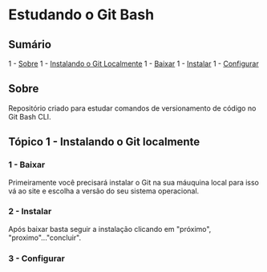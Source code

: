 # Estudando o Git Bash

## Sumário

1 - [Sobre](#sobre)
1 - [Instalando o Git Localmente](#instalando)
  1 - [Baixar](#instalando-1)
  1 - [Instalar](#instalando-2)
  1 - [Configurar](#instalando-3)

## Sobre <a id="sobre"></a>

 Repositório criado para estudar comandos de versionamento de código no Git Bash CLI.

## Tópico 1 - Instalando o Git localmente <a id="#instalando"></a>

### 1 - Baixar<a id="#instalando-1"></a>

 Primeiramente você precisará instalar o Git na sua máuquina local para isso vá ao site [](https://git-scm.com/downloads) e escolha a versão do seu sistema operacional.

### 2 - Instalar<a id="#instalando-2"></a>

 Após baixar basta seguir a instalação clicando em "próximo", "proximo"..."concluir".

### 3 - Configurar<a id="#instalando-3"></a>
